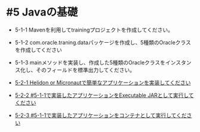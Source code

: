 # #5 Javaの基礎

- 5-1-1 Mavenを利用してtrainingプロジェクトを作成してください。
- 5-1-2 com.oracle.traning.dataパッケージを作成し、5種類のOracleクラスを作成してください
- 5-1-3 mainメソッドを実装し、作成した5種類のOracleクラスをインスタンス化し、そのフィールドを標準出力してください。


- [5-2-1 Helidon or Micronautで簡単なアプリケーションを実装してください](./5-2-1.md)
- [5-2-2 #5-1-1で実装したアプリケーションをExecutable JARとして実行してください](./5-2-2.md)
- [5-2-3 #5-1-1で実装したアプリケーションをコンテナとして実行してください](./5-2-3.md)

